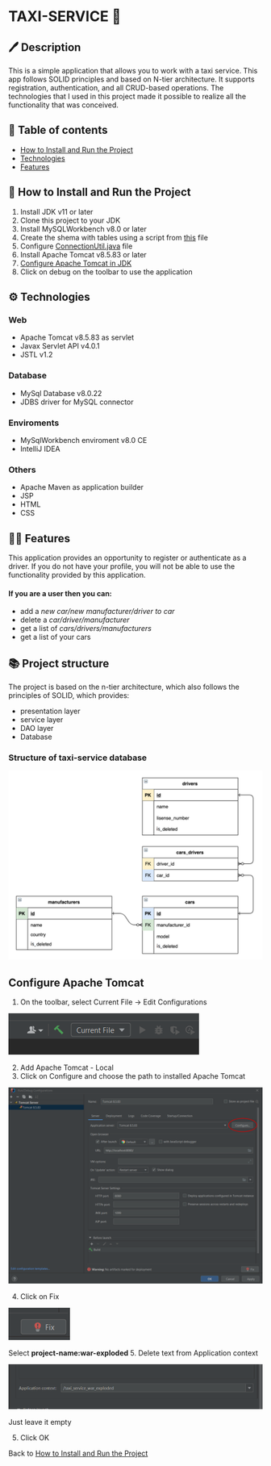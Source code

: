 # TAXI-SERVICE 🚕
## 🖊️ Description
This is a simple application that allows you to work with a taxi service. This app follows SOLID principles and based on N-tier architecture. It supports registration, authentication, and all CRUD-based operations. The technologies that I used in this project made it possible to realize all the functionality that was conceived.
## 👀 Table of contents
* [How to Install and Run the Project](#how-to-install-and-run-the-project)
* [Technologies](#technologies)
* [Features](#features)
## 🏃 How to Install and Run the Project
1. Install JDK v11 or later
2. Clone this project to your JDK
3. Install MySQLWorkbench v8.0 or later
4. Create the shema with tables using a script from [this](src/main/resources/init_db.sql) file
5. Configure [ConnectionUtil.java](src/main/java/taxi/util/ConnectionUtil.java) file
6. Install Apache Tomcat v8.5.83 or later
7. [Configure Apache Tomcat in JDK](#configure-apache-tomcat)
8. Click on debug on the toolbar to use the application
## ⚙ Technologies
### **Web**
* Apache Tomcat v8.5.83 as servlet
* Javax Servlet API v4.0.1
* JSTL v1.2
### **Database**
* MySql Database v8.0.22
* JDBS driver for MySQL connector
### **Enviroments**
* MySqlWorkbench enviroment v8.0 CE
* IntelliJ IDEA
### **Others**
* Apache Maven as application builder
* JSP
* HTML
* CSS
## 👩‍💻 Features
This application provides an opportunity to register or authenticate as a driver. If you do not have your profile, you will not be able to use the functionality provided by this application.
#### **If you are a user then you can:**
* add a *new car/new manufacturer/driver to car*
* delete a *car/driver/manufacturer*
* get a list of *cars/drivers/manufacturers*
* get a list of your cars
## 📚 Project structure
The project is based on the n-tier architecture, which also follows the principles of SOLID, which provides:
* presentation layer
* service layer
* DAO layer
* Database
### **Structure of taxi-service database**
![dbRelations](images/dbRelations.png)
## Configure Apache Tomcat
1. On the toolbar, select Current File -> Edit Configurations

![configure tomcat](images/configureTomcat.png)

2. Add Apache Tomcat - Local
3. Click on Configure and choose the path to installed Apache Tomcat

![add tomcat](images/addTomcat.png)

4. Click on Fix

![fix tomcat](images/fixTomcat.png)

Select **project-name:war-exploded**
5. Delete text from Application context

![delete context](images/deleteContext.png)

Just leave it empty

5. Click OK

Back to [How to Install and Run the Project](#how-to-install-and-run-the-project)
